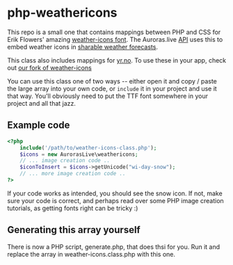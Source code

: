 # php-weathericons

This repo is a small one that contains mappings between PHP and CSS for Erik Flowers' amazing [weather-icons font](https://github.com/erikflowers/weather-icons). The Auroras.live [API](http://developers.auroras.live/) uses this to embed weather icons in [sharable weather forecasts](http://developers.auroras.live/#embed).

This class also includes mappings for [yr.no](http://yr.no). To use these in your app, check out [our fork of weather-icons](https://github.com/Auroras-live/weather-icons)

You can use this class one of two ways -- either open it and copy / paste the large array into your own code, or `include` it in your project and use it that way. You'll obviously need to put the TTF font somewhere in your project and all that jazz.

## Example code

```php
<?php
    include('/path/to/weather-icons-class.php');
    $icons = new AurorasLive\weathericons;
    // ... image creation code ..
    $iconToInsert = $icons->getUnicode("wi-day-snow");
    // ... more image creation code ..
?>
```

If your code works as intended, you should see the snow icon. If not, make sure your code is correct, and perhaps read over some PHP image creation tutorials, as getting fonts right can be tricky :)

## Generating this array yourself

There is now a PHP script, generate.php, that does thsi for you. Run it and replace the array in weather-icons.class.php with this one. 
